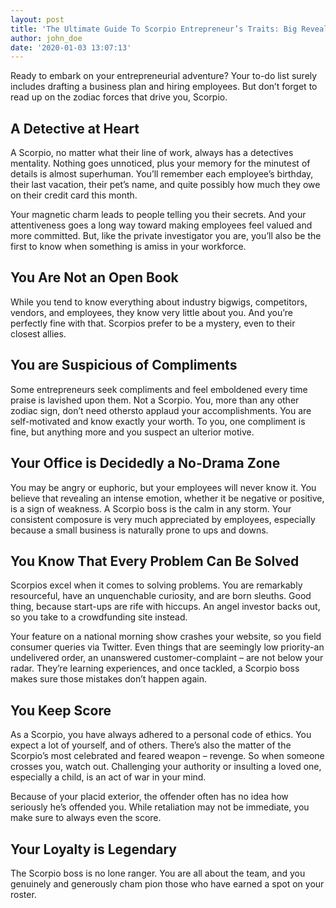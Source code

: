 ```yaml
---
layout: post
title: 'The Ultimate Guide To Scorpio Entrepreneur’s Traits: Big Reveal'
author: john_doe
date: '2020-01-03 13:07:13'
---
```

Ready to embark on your entrepreneurial adventure? Your to-do list surely includes drafting a business plan and hiring employees. But don’t forget to read up on the zodiac forces that drive you, Scorpio.

## A Detective at Heart

A Scorpio, no matter what their line of work, always has a detectives mentality. Nothing goes unnoticed, plus your memory for the minutest of details is almost superhuman. You’ll remember each employee’s birthday, their last vacation, their pet’s name, and quite possibly how much they owe on their credit card this month.

Your magnetic charm leads to people telling you their secrets. And your attentiveness goes a long way toward making employees feel valued and more committed. But, like the private investigator you are, you’ll also be the first to know when something is amiss in your workforce.

## You Are Not an Open Book

While you tend to know everything about industry bigwigs, competitors, vendors, and employees, they know very little about you. And you’re perfectly fine with that. Scorpios prefer to be a mystery, even to their closest allies.

## You are Suspicious of Compliments

Some entrepreneurs seek compliments and feel emboldened every time praise is lavished upon them. Not a Scorpio. You, more than any other zodiac sign, don’t need othersto applaud your accomplishments. You are self-motivated and know exactly your worth. To you, one compliment is fine, but anything more and you suspect an ulterior motive.

## Your Office is Decidedly a No-Drama Zone

You may be angry or euphoric, but your employees will never know it. You believe that revealing an intense emotion, whether it be negative or positive, is a sign of weakness. A Scorpio boss is the calm in any storm. Your consistent composure is very much appreciated by employees, especially because a small business is naturally prone to ups and downs.

## You Know That Every Problem Can Be Solved

Scorpios excel when it comes to solving problems. You are remarkably resourceful, have an unquenchable curiosity, and are born sleuths. Good thing, because start-ups are rife with hiccups. An angel investor backs out, so you take to a crowdfunding site instead.

Your feature on a national morning show crashes your website, so you field consumer queries via Twitter. Even things that are seemingly low priority-an undelivered order, an unanswered customer-complaint – are not below your radar. They’re learning experiences, and once tackled, a Scorpio boss makes sure those mistakes don’t happen again.

## You Keep Score

As a Scorpio, you have always adhered to a personal code of ethics. You expect a lot of yourself, and of others. There’s also the matter of the Scorpio’s most celebrated and feared weapon – revenge. So when someone crosses you, watch out. Challenging your authority or insulting a loved one, especially a child, is an act of war in your mind.

Because of your placid exterior, the offender often has no idea how seriously he’s offended you. While retaliation may not be immediate, you make sure to always even the score.

## Your Loyalty is Legendary

The Scorpio boss is no lone ranger. You are all about the team, and you genuinely and generously cham pion those who have earned a spot on your roster.
